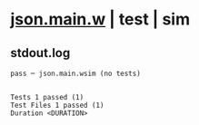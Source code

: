 # [json.main.w](../../../../../examples/tests/valid/json.main.w) | test | sim

## stdout.log
```log
pass ─ json.main.wsim (no tests)
 
 
Tests 1 passed (1)
Test Files 1 passed (1)
Duration <DURATION>
```

